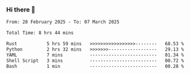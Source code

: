 ### Hi there 👋

<!--
**ututono/ututono** is a ✨ _special_ ✨ repository because its `README.md` (this file) appears on your GitHub profile.

Here are some ideas to get you started:

- 🔭 I’m currently working on ...
- 🌱 I’m currently learning ...
- 👯 I’m looking to collaborate on ...
- 🤔 I’m looking for help with ...
- 💬 Ask me about ...
- 📫 How to reach me: ...
- 😄 Pronouns: ...
- ⚡ Fun fact: ...
-->



<!--START_SECTION:waka-->

```txt
From: 28 February 2025 - To: 07 March 2025

Total Time: 8 hrs 44 mins

Rust           5 hrs 59 mins   >>>>>>>>>>>>>>>>>--------   68.53 %
Python         2 hrs 32 mins   >>>>>>>------------------   29.13 %
YAML           7 mins          -------------------------   01.34 %
Shell Script   3 mins          -------------------------   00.72 %
Bash           1 min           -------------------------   00.28 %
```

<!--END_SECTION:waka-->
